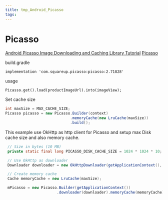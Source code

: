 ```yaml
---
title: tmp_Android_Picasso
tags:
---
```

Picasso
===
[Android Picasso Image Downloading and Caching Library Tutorial](http://www.zoftino.com/android-picasso-image-downloading-and-caching-library-tutorial)
[Picasso](http://square.github.io/picasso/)

build.gradle

    implementation 'com.squareup.picasso:picasso:2.71828'

usage

    Picasso.get().load(productImageUrl).into(imageView);
    


Set cache size

```java
int maxSize = MAX_CACHE_SIZE;
Picasso picasso = new Picasso.Builder(context)
                             .memoryCache(new LruCache(maxSize))
                             .build();
```

This example use OkHttp as http client for Picasso and setup max Disk cache size and also memory cache.

```java
 // Size in bytes (10 MB)
 private static final long PICASSO_DISK_CACHE_SIZE = 1024 * 1024 * 10;

 // Use OkHttp as downloader
 Downloader downloader = new OkHttpDownloader(getApplicationContext(), PICASSO_DISK_CACHE_SIZE);

 // Create memory cache
 Cache memoryCache = new LruCache(maxSize);

 mPicasso = new Picasso.Builder(getApplicationContext())
                       .downloader(downloader).memoryCache(memoryCache).build();
```